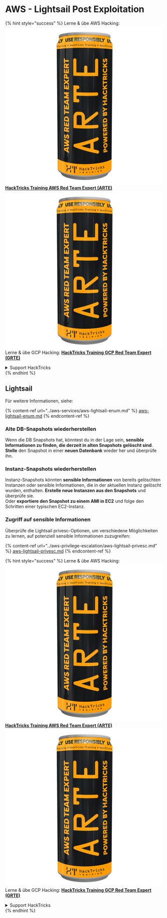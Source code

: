 # AWS - Lightsail Post Exploitation

{% hint style="success" %}
Lerne & übe AWS Hacking:<img src="../../../.gitbook/assets/image (1) (1) (1).png" alt="" data-size="line">[**HackTricks Training AWS Red Team Expert (ARTE)**](https://training.hacktricks.xyz/courses/arte)<img src="../../../.gitbook/assets/image (1) (1) (1).png" alt="" data-size="line">\
Lerne & übe GCP Hacking: <img src="../../../.gitbook/assets/image (2).png" alt="" data-size="line">[**HackTricks Training GCP Red Team Expert (GRTE)**<img src="../../../.gitbook/assets/image (2).png" alt="" data-size="line">](https://training.hacktricks.xyz/courses/grte)

<details>

<summary>Support HackTricks</summary>

* Überprüfe die [**Abonnementpläne**](https://github.com/sponsors/carlospolop)!
* **Tritt der** 💬 [**Discord-Gruppe**](https://discord.gg/hRep4RUj7f) oder der [**Telegram-Gruppe**](https://t.me/peass) bei oder **folge** uns auf **Twitter** 🐦 [**@hacktricks\_live**](https://twitter.com/hacktricks_live)**.**
* **Teile Hacking-Tricks, indem du PRs zu den** [**HackTricks**](https://github.com/carlospolop/hacktricks) und [**HackTricks Cloud**](https://github.com/carlospolop/hacktricks-cloud) GitHub-Repos einreichst.

</details>
{% endhint %}

## Lightsail

Für weitere Informationen, siehe:

{% content-ref url="../aws-services/aws-lightsail-enum.md" %}
[aws-lightsail-enum.md](../aws-services/aws-lightsail-enum.md)
{% endcontent-ref %}

### Alte DB-Snapshots wiederherstellen

Wenn die DB Snapshots hat, könntest du in der Lage sein, **sensible Informationen zu finden, die derzeit in alten Snapshots gelöscht sind**. **Stelle** den Snapshot in einer **neuen Datenbank** wieder her und überprüfe ihn.

### Instanz-Snapshots wiederherstellen

Instanz-Snapshots könnten **sensible Informationen** von bereits gelöschten Instanzen oder sensible Informationen, die in der aktuellen Instanz gelöscht wurden, enthalten. **Erstelle neue Instanzen aus den Snapshots** und überprüfe sie.\
Oder **exportiere den Snapshot zu einem AMI in EC2** und folge den Schritten einer typischen EC2-Instanz.

### Zugriff auf sensible Informationen

Überprüfe die Lightsail privesc-Optionen, um verschiedene Möglichkeiten zu lernen, auf potenziell sensible Informationen zuzugreifen:

{% content-ref url="../aws-privilege-escalation/aws-lightsail-privesc.md" %}
[aws-lightsail-privesc.md](../aws-privilege-escalation/aws-lightsail-privesc.md)
{% endcontent-ref %}

{% hint style="success" %}
Lerne & übe AWS Hacking:<img src="../../../.gitbook/assets/image (1) (1) (1).png" alt="" data-size="line">[**HackTricks Training AWS Red Team Expert (ARTE)**](https://training.hacktricks.xyz/courses/arte)<img src="../../../.gitbook/assets/image (1) (1) (1).png" alt="" data-size="line">\
Lerne & übe GCP Hacking: <img src="../../../.gitbook/assets/image (2).png" alt="" data-size="line">[**HackTricks Training GCP Red Team Expert (GRTE)**<img src="../../../.gitbook/assets/image (2).png" alt="" data-size="line">](https://training.hacktricks.xyz/courses/grte)

<details>

<summary>Support HackTricks</summary>

* Überprüfe die [**Abonnementpläne**](https://github.com/sponsors/carlospolop)!
* **Tritt der** 💬 [**Discord-Gruppe**](https://discord.gg/hRep4RUj7f) oder der [**Telegram-Gruppe**](https://t.me/peass) bei oder **folge** uns auf **Twitter** 🐦 [**@hacktricks\_live**](https://twitter.com/hacktricks_live)**.**
* **Teile Hacking-Tricks, indem du PRs zu den** [**HackTricks**](https://github.com/carlospolop/hacktricks) und [**HackTricks Cloud**](https://github.com/carlospolop/hacktricks-cloud) GitHub-Repos einreichst.

</details>
{% endhint %}
